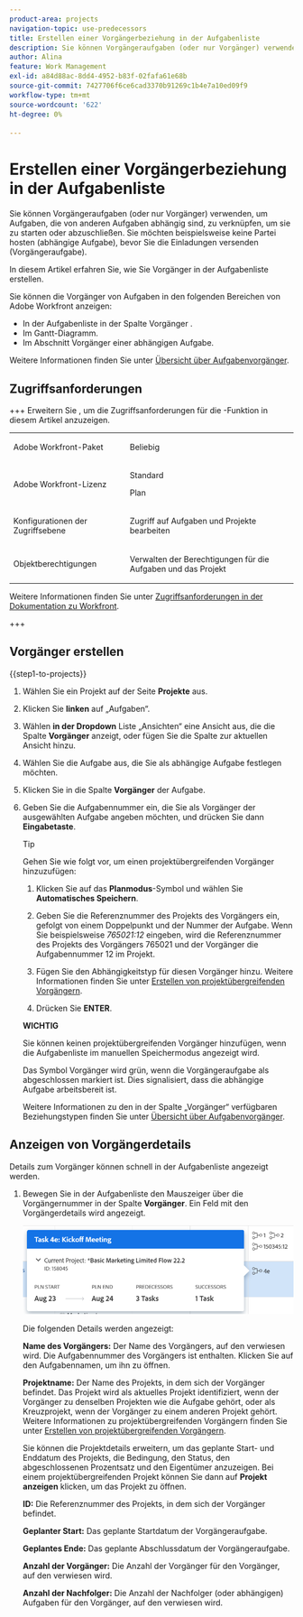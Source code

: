 ```yaml
---
product-area: projects
navigation-topic: use-predecessors
title: Erstellen einer Vorgängerbeziehung in der Aufgabenliste
description: Sie können Vorgängeraufgaben (oder nur Vorgänger) verwenden, um Aufgaben, die von anderen Aufgaben abhängig sind, zu verknüpfen, um sie zu starten oder abzuschließen. Sie möchten beispielsweise keine Partei hosten (abhängige Aufgabe), bevor Sie die Einladungen versenden (Vorgängeraufgabe).
author: Alina
feature: Work Management
exl-id: a84d88ac-8dd4-4952-b83f-02fafa61e68b
source-git-commit: 7427706f6ce6cad3370b91269c1b4e7a10ed09f9
workflow-type: tm+mt
source-wordcount: '622'
ht-degree: 0%

---
```


# Erstellen einer Vorgängerbeziehung in der Aufgabenliste

<!-- Audited: 5/2025 -->

Sie können Vorgängeraufgaben (oder nur Vorgänger) verwenden, um Aufgaben, die von anderen Aufgaben abhängig sind, zu verknüpfen, um sie zu starten oder abzuschließen. Sie möchten beispielsweise keine Partei hosten (abhängige Aufgabe), bevor Sie die Einladungen versenden (Vorgängeraufgabe).

In diesem Artikel erfahren Sie, wie Sie Vorgänger in der Aufgabenliste erstellen.

Sie können die Vorgänger von Aufgaben in den folgenden Bereichen von Adobe Workfront anzeigen:

* In der Aufgabenliste in der Spalte Vorgänger .
* Im Gantt-Diagramm.
* Im Abschnitt Vorgänger einer abhängigen Aufgabe.

Weitere Informationen finden Sie unter [Übersicht über Aufgabenvorgänger](../../../manage-work/tasks/use-prdcssrs/predecessors-overview.md).

## Zugriffsanforderungen

+++ Erweitern Sie , um die Zugriffsanforderungen für die -Funktion in diesem Artikel anzuzeigen.

<table style="table-layout:auto"> 
 <col> 
 <col> 
 <tbody> 
  <tr> 
   <td role="rowheader">Adobe Workfront-Paket</td> 
   <td> <p>Beliebig</p> </td> 
  </tr> 
  <tr> 
   <td role="rowheader">Adobe Workfront-Lizenz</td> 
   <td><p>Standard</p> 
   <p>Plan</p> </td> 
  </tr> 
  <tr> 
   <td role="rowheader">Konfigurationen der Zugriffsebene</td> 
   <td> <p>Zugriff auf Aufgaben und Projekte bearbeiten</p> </td> 
  </tr> 
  <tr> 
   <td role="rowheader">Objektberechtigungen</td> 
   <td> <p>Verwalten der Berechtigungen für die Aufgaben und das Projekt</p></td> 
  </tr> 
 </tbody> 
</table>

Weitere Informationen finden Sie unter [Zugriffsanforderungen in der Dokumentation zu Workfront](/help/quicksilver/administration-and-setup/add-users/access-levels-and-object-permissions/access-level-requirements-in-documentation.md).

+++

<!--Old:

<table style="table-layout:auto"> 
 <col> 
 <col> 
 <tbody> 
  <tr> 
   <td role="rowheader">Adobe Workfront plan</td> 
   <td> <p>Any</p> </td> 
  </tr> 
  <tr> 
   <td role="rowheader">Adobe Workfront license</td> 
   <td> <p>Standard </p><p>Plan </p> </td> 
  </tr> 
  <tr> 
   <td role="rowheader">Access level configurations</td> 
   <td> <p>Edit access to Tasks and Projects</p> <p>Note: If you still don't have access, ask your Workfront administrator if they set additional restrictions in your access level. </p> </td> 
  </tr> 
  <tr> 
   <td role="rowheader">Object permissions</td> 
   <td> <p>Manage permissions to the tasks and the project</p> </td> 
  </tr> 
 </tbody> 
</table>-->

## Vorgänger erstellen

{{step1-to-projects}}

1. Wählen Sie ein Projekt auf der Seite **Projekte** aus.
1. Klicken Sie **linken** auf „Aufgaben“.
1. Wählen **in der Dropdown** Liste „Ansichten“ eine Ansicht aus, die die Spalte **Vorgänger** anzeigt, oder fügen Sie die Spalte zur aktuellen Ansicht hinzu.

1. Wählen Sie die Aufgabe aus, die Sie als abhängige Aufgabe festlegen möchten.
1. Klicken Sie in die Spalte **Vorgänger** der Aufgabe.
1. Geben Sie die Aufgabennummer ein, die Sie als Vorgänger der ausgewählten Aufgabe angeben möchten, und drücken Sie dann **Eingabetaste**.

   >[!TIP]
   >
   >Gehen Sie wie folgt vor, um einen projektübergreifenden Vorgänger hinzuzufügen:
   >
   >1. Klicken Sie auf das **Planmodus**-Symbol und wählen Sie **Automatisches Speichern**.
   >
   >1. Geben Sie die Referenznummer des Projekts des Vorgängers ein, gefolgt von einem Doppelpunkt und der Nummer der Aufgabe. Wenn Sie beispielsweise *765021:12* eingeben, wird die Referenznummer des Projekts des Vorgängers 765021 und der Vorgänger die Aufgabennummer 12 im Projekt.
   >
   >1. Fügen Sie den Abhängigkeitstyp für diesen Vorgänger hinzu. Weitere Informationen finden Sie unter [Erstellen von projektübergreifenden Vorgängern](/help/quicksilver/manage-work/tasks/use-prdcssrs/cross-project-predecessors.md).
   >
   >1. Drücken Sie **ENTER**.
   >
   >**WICHTIG**
   >
   >Sie können keinen projektübergreifenden Vorgänger hinzufügen, wenn die Aufgabenliste im manuellen Speichermodus angezeigt wird.

   Das Symbol Vorgänger wird grün, wenn die Vorgängeraufgabe als abgeschlossen markiert ist. Dies signalisiert, dass die abhängige Aufgabe arbeitsbereit ist.

   Weitere Informationen zu den in der Spalte „Vorgänger“ verfügbaren Beziehungstypen finden Sie unter [Übersicht über Aufgabenvorgänger](../../../manage-work/tasks/use-prdcssrs/predecessors-overview.md).

## Anzeigen von Vorgängerdetails

Details zum Vorgänger können schnell in der Aufgabenliste angezeigt werden.

1. Bewegen Sie in der Aufgabenliste den Mauszeiger über die Vorgängernummer in der Spalte **Vorgänger**. Ein Feld mit den Vorgängerdetails wird angezeigt.

   ![Vorgängerdetails](assets/predecessor-details-in-task-list.png)

   Die folgenden Details werden angezeigt:

   **Name des Vorgängers:** Der Name des Vorgängers, auf den verwiesen wird. Die Aufgabennummer des Vorgängers ist enthalten. Klicken Sie auf den Aufgabennamen, um ihn zu öffnen.

   **Projektname:** Der Name des Projekts, in dem sich der Vorgänger befindet. Das Projekt wird als aktuelles Projekt identifiziert, wenn der Vorgänger zu denselben Projekten wie die Aufgabe gehört, oder als Kreuzprojekt, wenn der Vorgänger zu einem anderen Projekt gehört. Weitere Informationen zu projektübergreifenden Vorgängern finden Sie unter [Erstellen von projektübergreifenden Vorgängern](../../tasks/use-prdcssrs/cross-project-predecessors.md).

   Sie können die Projektdetails erweitern, um das geplante Start- und Enddatum des Projekts, die Bedingung, den Status, den abgeschlossenen Prozentsatz und den Eigentümer anzuzeigen. Bei einem projektübergreifenden Projekt können Sie dann auf **Projekt anzeigen** klicken, um das Projekt zu öffnen.

   **ID:** Die Referenznummer des Projekts, in dem sich der Vorgänger befindet.

   **Geplanter Start:** Das geplante Startdatum der Vorgängeraufgabe.

   **Geplantes Ende:** Das geplante Abschlussdatum der Vorgängeraufgabe.

   **Anzahl der Vorgänger:** Die Anzahl der Vorgänger für den Vorgänger, auf den verwiesen wird.

   **Anzahl der Nachfolger:** Die Anzahl der Nachfolger (oder abhängigen) Aufgaben für den Vorgänger, auf den verwiesen wird.
